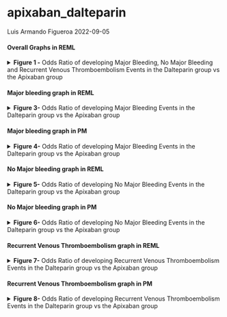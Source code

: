 apixaban_dalteparin
================
Luis Armando Figueroa
2022-09-05

<h4>
Overall Graphs in REML
</h4>
<details>
<summary>
<b>Figure 1 -</b> Odds Ratio of developing Major Bleeding, No Major
Bleeding and Recurrent Venous Thromboembolism Events in the Dalteparin
group vs the Apixaban group
</summary>

![](8%20Output%20Figures/overall_graph_REML-1.svg)<!-- -->

</details>
<h4>
Major bleeding graph in REML
</h4>
<details>
<summary>
<b>Figure 3-</b> Odds Ratio of developing Major Bleeding Events in the
Dalteparin group vs the Apixaban group
</summary>

![](8%20Output%20Figures/major_bleeding_graphs_reml-1.svg)<!-- -->

</details>
<h4>
Major bleeding graph in PM
</h4>
<details>
<summary>
<b>Figure 4-</b> Odds Ratio of developing Major Bleeding Events in the
Dalteparin group vs the Apixaban group
</summary>

![](8%20Output%20Figures/major_bleeding_graphs_pm-1.svg)<!-- -->

</details>
<h4>
No Major bleeding graph in REML
</h4>
<details>
<summary>
<b>Figure 5-</b> Odds Ratio of developing No Major Bleeding Events in
the Dalteparin group vs the Apixaban group
</summary>

![](8%20Output%20Figures/no_major_bleeding_graphs_reml-1.svg)<!-- -->

</details>
<h4>
No Major bleeding graph in PM
</h4>
<details>
<summary>
<b>Figure 6-</b> Odds Ratio of developing No Major Bleeding Events in
the Dalteparin group vs the Apixaban group
</summary>

![](8%20Output%20Figures/no_major_bleeding_graphs_pm-1.svg)<!-- -->

</details>
<h4>
Recurrent Venous Thromboembolism graph in REML
</h4>
<details>
<summary>
<b>Figure 7-</b> Odds Ratio of developing Recurrent Venous
Thromboembolism Events in the Dalteparin group vs the Apixaban group
</summary>

![](8%20Output%20Figures/TE_recurrence_REML-1.svg)<!-- -->

</details>
<h4>
Recurrent Venous Thromboembolism graph in PM
</h4>
<details>
<summary>
<b>Figure 8-</b> Odds Ratio of developing Recurrent Venous
Thromboembolism Events in the Dalteparin group vs the Apixaban group
</summary>

![](8%20Output%20Figures/TE_recurrence_PM-1.svg)<!-- -->

</details>
